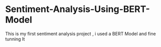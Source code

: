  # Sentiment-Analysis-Using-BERT-Model
This is my first sentiment analysis project , i used a BERT Model and fine tunning It  
   
 
 
        
  
       
      
   
